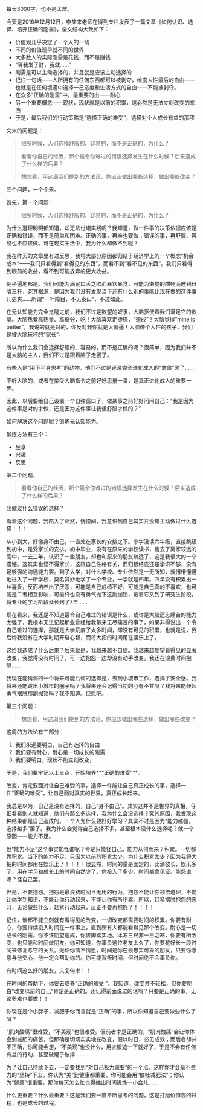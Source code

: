 每天3000字，也不是太难。

今天是2016年12月12日，李笑来老师在得到专栏发表了一篇文章《如何认识、选择、培养正确的刚需》，全文结构大致如下：

- 价值观几乎决定了一个人的一切
- 不同的价值观早就不同的世界
- 大多数人的实际刚需是花钱，而不是赚钱
- “等我发了财，我就……”
- 刚需是可以主动选择的，并且就是应该主动选择的
- 记住一句话——人所拥有的任何东西都可以被剥夺，维度人性最后的自由——也就是在任何境遇中选择一己态度和生活方式的自由——不能被剥夺。
- 在众多“正确的刚需”中，最重要的出——耐心
- 另一个重要概念——现状，现状就是以前的积累，这必然是无法立刻改变的东西
- 于是，最后我们的行动策略是“选择正确的难受”，选择对个人成长有益的那项

文末的问题是：

> 很多时候，人们选择舒服的、容易的，而不是正确的，为什么？
>
> 看看你自己的经历，那个最令你难过的错误选择发生在什么时候？后来造成了什么样的后果？
>
> 想想看，用这周我们提到的方法论，你应该做出哪些选择，做出哪些改变？

三个问题，一个个来。

首先，第一个问题：

> 很多时候，人们选择舒服的、容易的，而不是正确的，为什么？

为什么道理明明都知道，却无法付诸实践呢？我知道，做一件事的决策依据应该是正确和错误，而不是简单和困难。正确的事，再难也要做；错误的事，再舒服、容易也不应该做。可在现实生活中，我为什么却做不到呢？

我在昨天的文章里有过反思，我将大部分原因都归结于经济学上的一个概念“机会成本”——我们只看得到“看得见的东西”，而看不到“看不见的东西”。我们只看得到眼前的收益，看不到可能放弃的更大收益。

例子遍地都是。我们可能为满足口舌之欲而暴饮暴食，可能为懒觉的酣畅而睡到日晒三杆，究其根源，是因为我们没有发现当下还有什么别的事能比现在做的这件事儿更爽……所谓“一叶障目，不见泰山”，不过如此。

在元认知能力完全觉醒之前，我们不过是欲望的奴隶，大脑驱使着我们满足它的欲望。大脑热爱高热量、高糖分，吃！大脑喜欢走捷径，“速成”！大脑觉得“mine is better”，我说的就是对的，你反对我你就是大傻逼！大脑像个人性的孩子，我们是被大脑玩坏的“家长”。

所以为什么我们会选择舒服的、容易的，而不是正确的呢？很简单，因为我们并不是大脑的主人，我们不过是跟着脑子走罢了。

有些人是“用下半身思考”的动物，他们不过是还没完全进化成人的“禽兽”罢了……

不听大脑的，或者在接受大脑指令之前好好思量一番，是真正进化成人的重要一步。

因此，以后要给自己设置一个自弹窗口了，做某事之前好好问问自己：“我是因为这件事是对的才做，还是因为这件事让我很舒服才做的？”

如何解决这个问题呢？锻炼元认知能力。

锻炼方法有三个：

- 坐享
- 兴趣
- 反思

第二个问题，

> 看看你自己的经历，那个最令你难过的错误选择发生在什么时候？后来造成了什么样的后果？

我做过什么错误的选择？

看着这个问题，我陷入了茫然，恍惚间，我意识到自己其实并没有主动做过什么选择！！！

从小到大，好像身不由己，一直处在家长的安排之下。小学没读六年级，直接跳级到初中，是受家长的安排。初中毕业，没有在原来的学校读书，跑去了离家较远的高中，一去三年，认识了一些朋友，却也和原来的朋友疏远了，这是我很大的一个遗憾。这其实也怪不得家长，这跟自己性格有关，而归根结底还是学识不够，没有足够强的沟通能力罢。到了大学，对什么学校、专业依然是一无所知，就懵懵懂懂地进入了一所学校，莫名其妙地学了一个专业，一学就是四年。四年没有积累出一丝喜爱，反而培养出了厌恶，可能是自己成绩不好，可能是自己真的不喜欢，也可能是二者相互影响，可最终也没有勇气抛下这副枷锁，戴着它又到了研究生阶段，将专业的学习阶段延长到了7年……

现在看来，我还是不知道最令自己难过的错误是什么，或许是大脑遗忘痛苦的能力太强了，我根本无法记起那些曾经给我带来无尽痛苦的事了。如果非得说出一个令自己难过的选择，那就是大学荒废了太多时间，却没有可见的积累，也就是说，我后悔我没有在大学时期开启心智，而将大把的时间用在娱乐上了。

这给我造成了什么后果？后果就是，我越来越不自信。我越来越期望看得见的显著改变，我觉得没有时间了，可一边抱怨一边却没有动手改变。我还在浪费时间抱怨……

我现在能猜测的一个将来可能后悔的选择是，去到小城市工作，选择了安全感。我将来还能跳出小城市的圈子吗？我将来还会记得当初的心有不甘吗？我将来能鼓起勇气摆脱那副枷锁吗？我不知道。但愿吧。

第三个问题：

> 想想看，用这周我们提到的方法论，你应该做出哪些选择，做出哪些改变？

这周的方法论有三部分：

1. 我们永远要明白，自己有选择的自由
2. 我们要有耐心，耐心是一切成长的刚需
3. 我们要明白，现状不能立刻改变，

于是，我们要牢记以上三点，开始培养**“正确的难受”**。

改变，肯定要面对让自己难受的事，选择一件能让自己真正成长的事，选择一件“正确的难受”，让自己面对真实的世界，真正成长起来。

我总是以为，自己是没有选择的，自己“身不由己”。其实这并不是世界的真相，仔细看看别人就知道，他们有那么多选择，我为什么会没选择？究其原因，我发现这种结果都是自己造成的。一个人为什么要好好学习？其实不过是因为“能力越强，选择越多”罢了。我为什么会觉得自己选择不多，甚至根本没什么选择呢？就一个原因——能力不足。

但“能力不足”这个事实能怪谁呢？肯定只能怪自己。能力从何而来？积累。一切都靠积累。当下的能力不足，只因为以前的积累太少。为什么积累太少？因为我将大把的时间都用在娱乐上了！！！！很显然，时间的量是固定的，此消彼长，娱乐多了，用在学习和成长上的时间自然少了。你投入了多少，时间都曾见证。能怨谁呢？怪自己罢。

但是，不要抱怨。抱怨是最浪费时间且无用的行为。抱怨不能让你领悟道理，不能让你学到知识，不能让你行动起来，不能让你有所积累。所以，赶紧摆脱抱怨的恶习，无论做些什么，赶紧行动起来，反正不要再抱怨了！！！！

记住，谁都不能立刻就有看得见的改变，一切改变都需要时间的积累。你要有耐心，你要持续投入时间在一件事上，直到所有人都能看得见那个改变。耐心是一切成长的刚需。你不该期望速成，你该脚踏实地。冰冻三尺非一日之寒，你要有所改变，也只能和时间做朋友。你可知道，你辜负这位老友太久了，你要花好长一段时间来修复与它的关系。无论你情不情愿，时间是你在最忠实可靠的朋友，只要你愿意与他交心，他一定会帮助你的。你可能背叛时间，但时间绝不会辜负你。

有时间这么好的朋友，夫复何求！！

在时间的帮助下，你要去培养“正确的难受 ”。我知道，改变并不轻松，但你要明白“改变以前的自己”肯定是正确的。还记得前面说过的话吗？只要是正确的事，无论多难也要做！！

你现在是个小胖子，减肥于你而言就是“正确”的事，所以你知道自己要做些什么了吗？

“肌肉酸痛”很难受，“不美观”也很难受。但前者才是正确的，“肌肉酸痛”会让你体会到减肥的痛苦，但那确是切切实实地在改变，假以时日，必见成效；而后者却并不正确，你可能会想，“不美观”也没什么，用衣服遮一下就好了，于是不会有任何有益的行动，甚至破罐子破摔……

为了让自己持续下去，一定要找到“对自己极为重要”的一个点，这样你才会毫不费力的“坚持”下去。你认为“美”比健康都重要，你可能会用“催吐减肥法”；你认为“健康”很重要，那你每天怎么忙也得抽出时间锻炼一小会儿……

什么更重要？什么最重要？这是我们要一直不断思考的问题，这是打磨价值观的过程，也是成长的过程。



